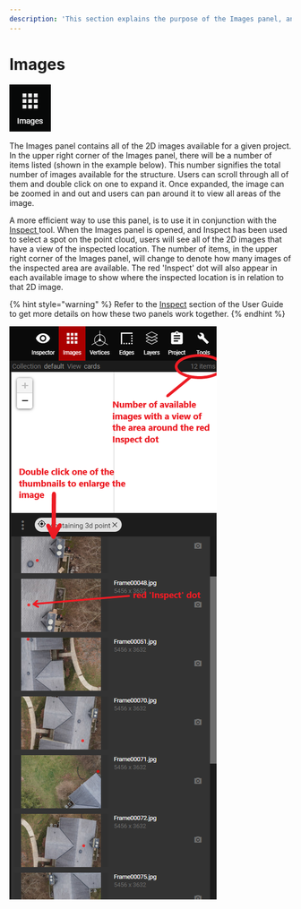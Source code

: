 ```yaml
---
description: 'This section explains the purpose of the Images panel, and how to use it.'
---
```


# Images

![No hotkey available](.gitbook/assets/images-button.png)

The Images panel contains all of the 2D images available for a given project. In the upper right corner of the Images panel, there will be a number of items listed \(shown in the example below\). This number signifies the total number of images available for the structure. Users can scroll through all of them and double click on one to expand it. Once expanded, the image can be zoomed in and out and users can pan around it to view all areas of the image. 

A more efficient way to use this panel, is to use it in conjunction with the [Inspect ](3d-scene-manipulation-tools/inspect.md)tool. When the Images panel is opened, and Inspect has been used to select a spot on the point cloud, users will see all of the 2D images that have a view of the inspected location.  The number of items, in the upper right corner of the Images panel, will change to denote how many images of the inspected area are available. The red 'Inspect' dot will also appear in each available image to show where the inspected location is in relation to that 2D image.

{% hint style="warning" %}
Refer to the [Inspect](3d-scene-manipulation-tools/inspect.md) section of the User Guide to get more details on how these two panels work together.
{% endhint %}

![](.gitbook/assets/images-panel-layout.png)


